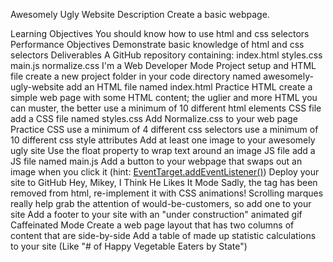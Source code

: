 Awesomely Ugly Website
Description
Create a basic webpage.

Learning Objectives
You should know how to use html and css selectors
Performance Objectives
Demonstrate basic knowledge of html and css selectors
Deliverables
A GitHub repository containing:
index.html
styles.css
main.js
normalize.css
I'm a Web Developer Mode
Project setup and HTML file
create a new project folder in your code directory named awesomely-ugly-website
add an HTML file named index.html
Practice HTML
create a simple web page with some HTML content; the uglier and more HTML you can muster, the better
use a minimum of 10 different html elements
CSS file
add a CSS file named styles.css
Add Normalize.css to your web page
Practice CSS
use a minimum of 4 different css selectors
use a minimum of 10 different css style attributes
Add at least one image to your awesomely ugly site
Use the float property to wrap text around an image
JS file
add a JS file named main.js
Add a button to your webpage that swaps out an image when you click it (hint: [EventTarget.addEventListener()](https://developer.mozilla.org/en-US/docs/Web/API/EventTarget/addEventListener))
Deploy your site to GitHub
Hey, Mikey, I Think He Likes It Mode
Sadly, the <blink> tag has been removed from html, re-implement it with CSS animations!
Scrolling marques really help grab the attention of would-be-customers, so add one to your site
Add a footer to your site with an "under construction" animated gif
Caffeinated Mode
Create a web page layout that has two columns of content that are side-by-side
Add a table of made up statistic calculations to your site (Like "# of Happy Vegetable Eaters by State")